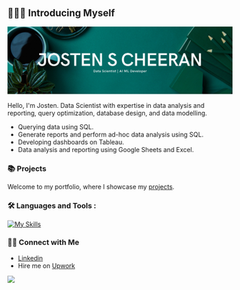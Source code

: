 ## 🙋🏻‍♀️ Introducing Myself

![Brown and Gray Simple Personal LinkedIn Banner](https://github.com/DEDSEC-0010/DEDSEC-0010/blob/main/assets/Green%20and%20White%20Simple%20Blog%20Post%20Guide%20LinkedIn%20Article%20Cover%20Image%20.png)

Hello, I'm Josten. Data Scientist with expertise in data analysis and reporting, query optimization, database design, and data modelling. 
- Querying data using SQL.
- Generate reports and perform ad-hoc data analysis using SQL.
- Developing dashboards on Tableau.
- Data analysis and reporting using Google Sheets and Excel.

### 📚 Projects

Welcome to my portfolio, where I showcase my [projects](https://github.com/DEDSEC-0010).

### :hammer_and_wrench: Languages and Tools :
[![My Skills](https://skillicons.dev/icons?i=aws,gcp,azure,react,vue,flutter&perline=3)](https://skillicons.dev)

### 👋🏻 Connect with Me

- [Linkedin](https://www.linkedin.com/in/josten-s-cheeran-56970a1b1/)
- Hire me on [Upwork](https://www.upwork.com/freelancers/~018f2e2ee140acd7ca)

![](https://komarev.com/ghpvc/?username=DEDSEC-0010&style=for-the-badge)
